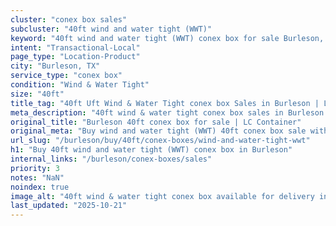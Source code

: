 ```yaml
---
cluster: "conex box sales"
subcluster: "40ft wind and water tight (WWT)"
keyword: "40ft wind and water tight (WWT) conex box for sale Burleson, TX"
intent: "Transactional-Local"
page_type: "Location-Product"
city: "Burleson, TX"
service_type: "conex box"
condition: "Wind & Water Tight"
size: "40ft"
title_tag: "40ft Uft Wind & Water Tight conex box Sales in Burleson | LC Container"
meta_description: "40ft wind & water tight conex box sales in Burleson. Fast delivery, competitive pricing. Serving conex boxes area. Quote ID: OLU. Call (214) 524-4168 for your free quote today."
original_title: "Burleson 40ft conex box for sale | LC Container"
original_meta: "Buy wind and water tight (WWT) 40ft conex box sale with local delivery in Burleson, TX. LC Container — local Since 2003. Request a fast quote today."
url_slug: "/burleson/buy/40ft/conex-boxes/wind-and-water-tight-wwt"
h1: "Buy 40ft wind and water tight (WWT) conex box in Burleson"
internal_links: "/burleson/conex-boxes/sales"
priority: 3
notes: "NaN"
noindex: true
image_alt: "40ft wind & water tight conex box available for delivery in Burleson"
last_updated: "2025-10-21"
---
```


<!-- TODO: Add unique city/inventory copy, images, and internal links here. -->
